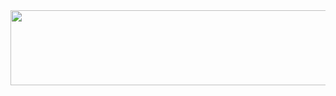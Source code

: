 
<a href="https://github.com/devxb/gitanimals">
  <img
    src="https://render.gitanimals.org/lines/R4mel?pet-id=636926446289123860"
    width="600"
    height="120"
  />
</a>
  
